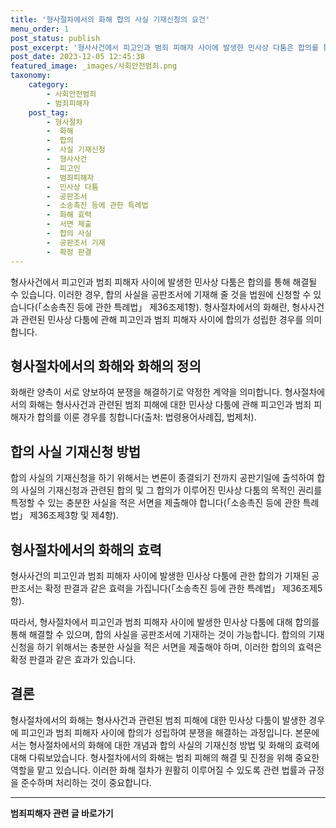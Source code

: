 ```yaml
---
title: '형사절차에서의 화해 합의 사실 기재신청의 요건'
menu_order: 1
post_status: publish
post_excerpt: '형사사건에서 피고인과 범죄 피해자 사이에 발생한 민사상 다툼은 합의를 통해 해결될 수 있습니다. 이러한 경우, 합의 사실을 공판조서에 기재해 줄 것을 법원에 신청할 수 있습니다  소송촉진 등에 관한 특례법  제36조제1항 . 형사절차에서의 화해란, 형사사건과 관련된 민사상 다툼에 관해 피고인과 범죄 피해자 사이에 합의가 성립한 경우를 의미합니다.'
post_date: 2023-12-05 12:45:38
featured_image: _images/사회안전범죄.png
taxonomy:
    category:
        - 사회안전범죄
        - 범죄피해자
    post_tag:
        - 형사절차
        -  화해
        -  합의
        -  사실 기재신청
        -  형사사건
        -  피고인
        -  범죄피해자
        -  민사상 다툼
        -  공판조서
        -  소송촉진 등에 관한 특례법
        -  화해 효력
        -  서면 제출
        -  합의 사실
        -  공판조서 기재
        -  확정 판결
---
```



형사사건에서 피고인과 범죄 피해자 사이에 발생한 민사상 다툼은 합의를 통해 해결될 수 있습니다. 이러한 경우, 합의 사실을 공판조서에 기재해 줄 것을 법원에 신청할 수 있습니다(「소송촉진 등에 관한 특례법」 제36조제1항). 형사절차에서의 화해란, 형사사건과 관련된 민사상 다툼에 관해 피고인과 범죄 피해자 사이에 합의가 성립한 경우를 의미합니다.

## 형사절차에서의 화해와 화해의 정의

화해란 양측이 서로 양보하여 분쟁을 해결하기로 약정한 계약을 의미합니다. 형사절차에서의 화해는 형사사건과 관련된 범죄 피해에 대한 민사상 다툼에 관해 피고인과 범죄 피해자가 합의를 이룬 경우를 칭합니다(출처: 법령용어사례집, 법제처).

## 합의 사실 기재신청 방법

합의 사실의 기재신청을 하기 위해서는 변론이 종결되기 전까지 공판기일에 출석하여 합의 사실의 기재신청과 관련된 합의 및 그 합의가 이루어진 민사상 다툼의 목적인 권리를 특정할 수 있는 충분한 사실을 적은 서면을 제출해야 합니다(「소송촉진 등에 관한 특례법」 제36조제3항 및 제4항).

## 형사절차에서의 화해의 효력

형사사건의 피고인과 범죄 피해자 사이에 발생한 민사상 다툼에 관한 합의가 기재된 공판조서는 확정 판결과 같은 효력을 가집니다(「소송촉진 등에 관한 특례법」 제36조제5항).

따라서, 형사절차에서 피고인과 범죄 피해자 사이에 발생한 민사상 다툼에 대해 합의를 통해 해결할 수 있으며, 합의 사실을 공판조서에 기재하는 것이 가능합니다. 합의의 기재신청을 하기 위해서는 충분한 사실을 적은 서면을 제출해야 하며, 이러한 합의의 효력은 확정 판결과 같은 효과가 있습니다.

## 결론

형사절차에서의 화해는 형사사건과 관련된 범죄 피해에 대한 민사상 다툼이 발생한 경우에 피고인과 범죄 피해자 사이에 합의가 성립하여 분쟁을 해결하는 과정입니다. 본문에서는 형사절차에서의 화해에 대한 개념과 합의 사실의 기재신청 방법 및 화해의 효력에 대해 다뤄보았습니다. 형사절차에서의 화해는 범죄 피해의 해결 및 진정을 위해 중요한 역할을 맡고 있습니다. 이러한 화해 절차가 원활히 이루어질 수 있도록 관련 법률과 규정을 준수하며 처리하는 것이 중요합니다.
<!-- wp:separator -->
<hr class="wp-block-separator has-alpha-channel-opacity"/>
<!-- /wp:separator -->

<!-- wp:group {"backgroundColor":"base","layout":{"type":"constrained"}} -->
<div class="wp-block-group has-base-background-color has-background"><!-- wp:paragraph {"align":"center","fontSize":"medium"} -->
<p class="has-text-align-center has-large-font-size"><strong>범죄피해자 관련 글 바로가기</strong></p>
<!-- /wp:paragraph -->


<!-- wp:latest-posts
{"categories":[{"id":30771,"count":19,"description":"","link":"https://uknowlaw.com/category/%eb%b2%94%ec%a3%84%ed%94%bc%ed%95%b4%ec%9e%90/","name":"범죄피해자","slug":"범죄피해자","taxonomy":"category","parent":0,"meta":[],"_links":{"self":[{"href":"https://uknowlaw.com/wp-json/wp/v2/categories/30771"}],"collection":[{"href":"https://uknowlaw.com/wp-json/wp/v2/categories"}],"about":[{"href":"https://uknowlaw.com/wp-json/wp/v2/taxonomies/category"}],"wp:post_type":[{"href":"https://uknowlaw.com/wp-json/wp/v2/posts?categories=30771"}],"curies":[{"name":"wp","href":"https://api.w.org/{rel}","templated":true}]}}],"postsToShow":100,"excerptLength":28,"postLayout":"grid","columns":2,"featuredImageAlign":"left","featuredImageSizeSlug":"large","fontSize":"small"} /--></div>
<!-- /wp:group -->